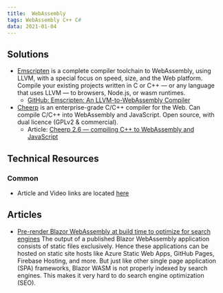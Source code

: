 ```yaml
---
title:  WebAssembly
tags: WebAssembly C++ C#
data: 2021-01-04
---
```


## Solutions

- [Emscripten](https://emscripten.org/)
  is a complete compiler toolchain to WebAssembly, using LLVM, with a special focus on speed, size, and the Web platform.
  Compile your existing projects written in C or C++ — or any language that uses LLVM — to browsers, Node.js, or wasm runtimes.
  - [GitHub: Emscripten: An LLVM-to-WebAssembly Compiler](https://github.com/emscripten-core/emscripten)
- [Cheerp](https://leaningtech.com/pages/cheerp.html)
  is an enterprise-grade C/C++ compiler for the Web. Can compile C/C++ into WebAssembly and JavaScript. Open source, with dual licence (GPLv2 & commercial).
  - Article: [Cheerp 2.6 — compiling C++ to WebAssembly and JavaScript](https://medium.com/leaningtech/cheerp-2-6-compiling-cpp-to-wasm-and-javascript-cea4d2f67466)


## Technical Resources

### Common

- Article and Video links are located [here](dev.md)

## Articles

- [Pre-render Blazor WebAssembly at build time to optimize for search engines](https://swimburger.net/blog/dotnet/pre-render-blazor-webassembly-at-build-time-to-optimize-for-search-engines)
  The output of a published Blazor WebAssembly application consists of static files exclusively. Hence these applications can be hosted on static site hosts like Azure Static Web Apps, GitHub Pages, Firebase Hosting, and more. But just like other single page application (SPA) frameworks, Blazor WASM is not properly indexed by search engines. This makes it very hard to do search engine optimization (SEO).
